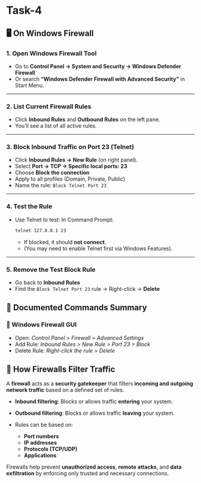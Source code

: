 # Task-4

## 🖥️ **On Windows Firewall**

### 1. **Open Windows Firewall Tool**

* Go to **Control Panel → System and Security → Windows Defender Firewall**
* Or search **“Windows Defender Firewall with Advanced Security”** in Start Menu.

---

### 2. **List Current Firewall Rules**

* Click **Inbound Rules** and **Outbound Rules** on the left pane.
* You’ll see a list of all active rules.

---

### 3. **Block Inbound Traffic on Port 23 (Telnet)**

* Click **Inbound Rules → New Rule** (on right panel).
* Select **Port → TCP → Specific local ports: 23**
* Choose **Block the connection**
* Apply to all profiles (Domain, Private, Public)
* Name the rule: `Block Telnet Port 23`

---

### 4. **Test the Rule**

* Use Telnet to test:
  In Command Prompt:

  ```bash
  telnet 127.0.0.1 23
  ```

  * If blocked, it should **not connect**.
  * (You may need to enable Telnet first via Windows Features).

---

### 5. **Remove the Test Block Rule**

* Go back to **Inbound Rules**
* Find the `Block Telnet Port 23` rule → Right-click → **Delete**

## 📝 **Documented Commands Summary**

### 🔹 Windows Firewall GUI

* Open: *Control Panel > Firewall > Advanced Settings*
* Add Rule: *Inbound Rules > New Rule > Port 23 > Block*
* Delete Rule: *Right-click the rule > Delete*


## 🧠 **How Firewalls Filter Traffic**

A **firewall** acts as a **security gatekeeper** that filters **incoming and outgoing network traffic** based on a defined set of rules.

* **Inbound filtering**: Blocks or allows traffic **entering** your system.
* **Outbound filtering**: Blocks or allows traffic **leaving** your system.
* Rules can be based on:

  * **Port numbers**
  * **IP addresses**
  * **Protocols (TCP/UDP)**
  * **Applications**

Firewalls help prevent **unauthorized access**, **remote attacks**, and **data exfiltration** by enforcing only trusted and necessary connections.
